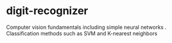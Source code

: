 # digit-recognizer
Computer vision fundamentals including simple neural networks . Classification methods such as SVM and K-nearest neighbors

